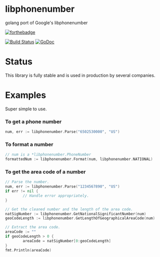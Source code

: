 libphonenumber
==============

golang port of Google's libphonenumber

[![forthebadge](http://forthebadge.com/images/badges/no-ragrets.svg)](http://forthebadge.com)

[![Build Status](https://travis-ci.org/ttacon/libphonenumber.svg?branch=master)](https://travis-ci.org/ttacon/libphonenumber)
[![GoDoc](https://godoc.org/github.com/ttacon/libphonenumber?status.png)](https://godoc.org/github.com/ttacon/libphonenumber)

Status
======

This library is fully stable and is used in production by several companies.

Examples
========

Super simple to use.

### To get a phone number

```go
num, err := libphonenumber.Parse("6502530000", "US")
```

### To format a number

```go
// num is a *libphonenumber.PhoneNumber
formattedNum := libphonenumber.Format(num, libphonenumber.NATIONAL)
```

### To get the area code of a number
```go
// Parse the number.
num, err := libphonenumber.Parse("1234567890", "US")
if err != nil {
        // Handle error appropriately.
}

// Get the cleaned number and the length of the area code.
natSigNumber := libphonenumber.GetNationalSignificantNumber(num)
geoCodeLength := libphonenumber.GetLengthOfGeographicalAreaCode(num)

// Extract the area code.
areaCode := ""
if geoCodeLength > 0 {
        areaCode = natSigNumber[0:geoCodeLength]
}
fmt.Println(areaCode)
```